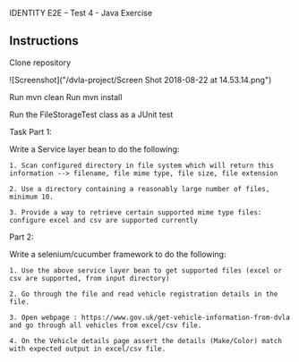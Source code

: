 IDENTITY E2E – Test 4 - Java Exercise

## Instructions

Clone repository


![Screenshot]("/dvla-project/Screen Shot 2018-08-22 at 14.53.14.png")

Run mvn clean
Run mvn install

Run the FileStorageTest class as a JUnit test

Task
Part 1:

Write a Service layer bean to do the following:

    1. Scan configured directory in file system which will return this information --> filename, file mime type, file size, file extension

    2. Use a directory containing a reasonably large number of files, minimum 10.

    3. Provide a way to retrieve certain supported mime type files: configure excel and csv are supported currently

Part 2:

Write a selenium/cucumber framework to do the following:

    1. Use the above service layer bean to get supported files (excel or csv are supported, from input directory)

    2. Go through the file and read vehicle registration details in the file.

    3. Open webpage : https://www.gov.uk/get-vehicle-information-from-dvla and go through all vehicles from excel/csv file.

    4. On the Vehicle details page assert the details (Make/Color) match with expected output in excel/csv file.
